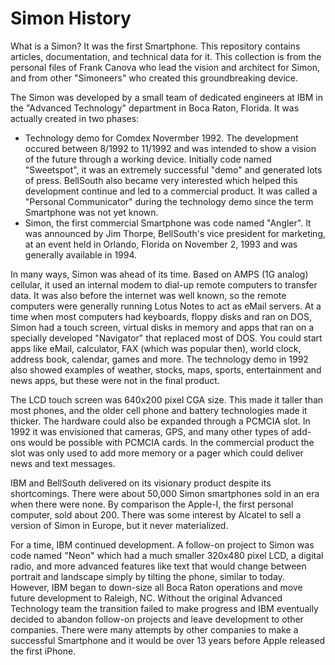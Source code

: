 # Simon History
What is a Simon? It was the first Smartphone. This repository contains articles, documentation, and technical data for it. This collection is from the personal files of Frank Canova who lead the vision and architect for Simon, and from other "Simoneers" who created this groundbreaking device.

The Simon was developed by a small team of dedicated engineers at IBM in the "Advanced Technology" department in Boca Raton, Florida. It was actually created in two phases:
* Technology demo for Comdex Novermber 1992. The development occured between 8/1992 to 11/1992 and was intended to show a vision of the future through a working device. Initially code named "Sweetspot", it was an extremely successful "demo" and generated lots of press. BellSouth also became very interested which helped this development continue and led to a commercial product. It was called a "Personal Communicator" during the technology demo since the term Smartphone was not yet known.
* Simon, the first commercial Smartphone was code named "Angler". It was announced by Jim Thorpe, BellSouth's vice president for marketing, at an event held in Orlando, Florida on November 2, 1993 and was generally available in 1994.

In many ways, Simon was ahead of its time. Based on AMPS (1G analog) cellular, it used an internal modem to dial-up remote computers to transfer data. It was also before the internet was well known, so the remote computers were generally running Lotus Notes to act as eMail servers. At a time when most computers had keyboards, floppy disks and ran on DOS, Simon had a touch screen, virtual disks in memory and apps that ran on a specially developed "Navigator" that replaced most of DOS. You could start apps like eMail, calculator, FAX (which was popular then), world clock, address book, calendar, games and more. The technology demo in 1992 also showed examples of weather, stocks, maps, sports, entertainment and news apps, but these were not in the final product. 

The LCD touch screen was 640x200 pixel CGA size. This made it taller than most phones, and the older cell phone and battery technologies made it thicker. The hardware could also be expanded through a PCMCIA slot. In 1992 it was envisioned that cameras, GPS, and many other types of add-ons would be possible with PCMCIA cards. In the commercial product the slot was only used to add more memory or a pager which could deliver news and text messages.

IBM and BellSouth delivered on its visionary product despite its shortcomings. There were about 50,000 Simon smartphones sold in an era when there were none. By comparison the Apple-I, the first personal computer, sold about 200. There was some interest by Alcatel to sell a version of Simon in Europe, but it never materialized.

For a time, IBM continued development. A follow-on project to Simon was code named "Neon" which had a much smaller 320x480 pixel LCD, a digital radio, and more advanced features like text that would change between portrait and landscape simply by tilting the phone, similar to today. However, IBM began to down-size all Boca Raton operations and move future development to Raleigh, NC. Without the original Advanced Technology team the transition failed to make progress and IBM eventually decided to abandon follow-on projects and leave development to other companies.  There were many attempts by other companies to make a successful Smartphone and it would be over 13 years before Apple released the first iPhone.
